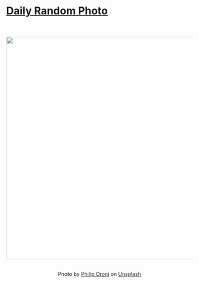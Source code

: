 # [Daily Random Photo](https://www.dailyrandomphoto.com/)

<div align="center">
  <br>
  <br>
  <a href="https://www.dailyrandomphoto.com/p/2024/2024-10-26/"><img src="https://images.unsplash.com/photo-1727287166815-2500f6261f50?crop=entropy&cs=tinysrgb&fit=max&fm=jpg&ixid=M3w3NzUwOHwwfDF8cmFuZG9tfHx8fHx8fHx8MTcyOTkwMzEyNXw&ixlib=rb-4.0.3&q=80&w=1080" width="600px"></a>
  <br>
  <br>
  <p class="has-text-grey">Photo by <a href="https://unsplash.com/@philipsfuture?utm_source=Daily%20Random%20Photo&amp;utm_medium=referral" target="_blank" rel="noopener noreferrer">Philip Oroni</a> on <a href="https://unsplash.com/photos/a-close-up-of-a-pink-and-yellow-object-h9N7bm-HRCo?utm_source=Daily%20Random%20Photo&amp;utm_medium=referral" target="_blank" rel="noopener noreferrer">Unsplash</a></p>
</div>
